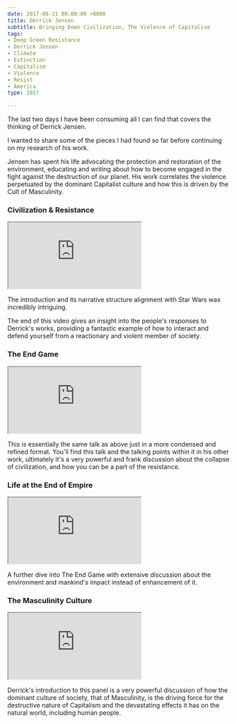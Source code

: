 ```yaml
---
date: 2017-06-21 00:00:00 +0000
title: Derrick Jensen
subtitle: Bringing Down Civilization, The Violence of Capitalism
tags:
- Deep Green Resistance
- Derrick Jensen
- Climate
- Extinction
- Capitalism
- Violence
- Resist
- America
type: 2017

---
```

The last two days I have been consuming all I can find that covers the thinking of Derrick Jensen.

I wanted to share some of the pieces I had found so far before continuing on my research of his work.

Jensen has spent his life advocating the protection and restoration of the environment, educating and writing about how to become engaged in the fight against the destruction of our planet. His work correlates the violence perpetuated by the dominant Capitalist culture and how this is driven by the Cult of Masculinity.

### Civilization & Resistance

<div class="embed-container">
  <iframe src="https://www.youtube.com/embed/LHEgpjsGPss" allowfullscreen></iframe>
</div>

The introduction and its narrative structure alignment with Star Wars was incredibly intriguing.

The end of this video gives an insight into the people's responses to Derrick's works, providing a fantastic example of how to interact and defend yourself from a reactionary and violent member of society.

### The End Game

<div class="embed-container">
  <iframe src="https://www.youtube.com/embed/mtuxHVD4Srw" allowfullscreen></iframe>
</div>

This is essentially the same talk as above just in a more condensed and refined format. You'll find this talk and the talking points within it in his other work, ultimately it's a very powerful and frank discussion about the collapse of civilization, and how you can be a part of the resistance.

### Life at the End of Empire

<div class="embed-container">
  <iframe src="https://www.youtube.com/embed/L-QtSGZq-FU" allowfullscreen></iframe>
</div>

A further dive into The End Game with extensive discussion about the environment and mankind's impact instead of enhancement of it.

### The Masculinity Culture

<div class="embed-container">
  <iframe src="https://www.youtube.com/embed/q1qa4YG70TI" allowfullscreen></iframe>
</div>

Derrick's introduction to this panel is a very powerful discussion of how the dominant culture of society, that of Masculinity, is the driving force for the destructive nature of Capitalism and the devastating effects it has on the natural world, including human people.
